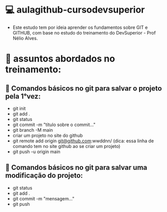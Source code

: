 
# 💻 aulagithub-cursodevsuperior

- Este estudo tem por ideia aprender os fundamentos sobre GIT e GITHUB, com base no estudo do treinamento do DevSuperior - Prof Nélio Alves.

# 🔧 assuntos abordados no treinamento:
## 🎯 Comandos básicos no git para salvar o projeto pela 1°vez:
- git init
- git add .
- git status
- git commit -m "título sobre o commit..."
- git branch -M main
- criar um projeto no site do github
- git remote add origin git@github.com:wwddnn/ (dica: essa linha de comando tem no site github ao se criar um projeto)
- git push -u origin main
      
## 🎯 Comandos básicos no git para salvar uma modificação do projeto:
-  git status
-  git add .
-  git commit -m "mensagem..."
-  git push
      
